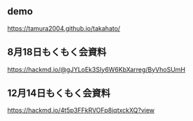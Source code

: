 ## demo
https://tamura2004.github.io/takahato/

## 8月18日もくもく会資料
https://hackmd.io/@gJYLoEk3SIy6W6KbXarreg/ByVhoSUmH

## 12月14日もくもく会資料
https://hackmd.io/4t5p3FFkRVOFp8iqtxckXQ?view